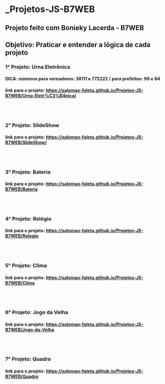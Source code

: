 # _Projetos-JS-B7WEB

 ## Projeto feito com Bonieky Lacerda - B7WEB
 ## Objetivo: Praticar e entender a lógica de cada projeto

 ### 1° Projeto: Urna Eletrônica 
 #### DICA: números para vereadores: 38111 e 772222 / para prefeitos: 99 e 84 
 #### link para o projeto: https://salomao-faleta.github.io/Projetos-JS-B7WEB/Urna-Eletr%C3%B4nica/

<br><br>

 ### 2° Projeto: SlideShow

 #### link para o projeto: https://salomao-faleta.github.io/Projetos-JS-B7WEB/SlideShow/

<br><br>

 ### 3° Projeto: Bateria

 #### link para o projeto: https://salomao-faleta.github.io/Projetos-JS-B7WEB/Bateria
 

 <br><br>

 ### 4° Projeto: Relógio

 #### link para o projeto: https://salomao-faleta.github.io/Projetos-JS-B7WEB/Relogio

 <br><br>

 ### 5° Projeto: Clima

 #### link para o projeto: https://salomao-faleta.github.io/Projetos-JS-B7WEB/Clima

 <br><br>

 ### 6° Projeto: Jogo da Velha

 #### link para o projeto: https://salomao-faleta.github.io/Projetos-JS-B7WEB/Jogo-da-Velha

 <br><br>

 ### 7° Projeto: Quadro

 #### link para o projeto: https://salomao-faleta.github.io/Projetos-JS-B7WEB/Quadro
